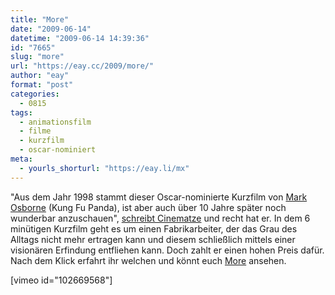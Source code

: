 ```yaml
---
title: "More"
date: "2009-06-14"
datetime: "2009-06-14 14:39:36"
id: "7665"
slug: "more"
url: "https://eay.cc/2009/more/"
author: "eay"
format: "post"
categories:
  - 0815
tags:
  - animationsfilm
  - filme
  - kurzfilm
  - oscar-nominiert
meta:
  - yourls_shorturl: "https://eay.li/mx"
---
```


"Aus dem Jahr 1998 stammt dieser Oscar-nominierte Kurzfilm von [Mark Osborne](http://www.imdb.com/name/nm0651706/) (Kung Fu Panda), ist aber auch über 10 Jahre später noch wunderbar anzuschauen", [schreibt Cinematze](http://www.cinematze.de/2009/06/09/kurzfilm-more/) und recht hat er. In dem 6 minütigen Kurzfilm geht es um einen Fabrikarbeiter, der das Grau des Alltags nicht mehr ertragen kann und diesem schließlich mittels einer visionären Erfindung entfliehen kann. Doch zahlt er einen hohen Preis dafür. Nach dem Klick erfahrt ihr welchen und könnt euch [More](http://www.imdb.com/title/tt0188913/) ansehen.

\[vimeo id="102669568"\]

